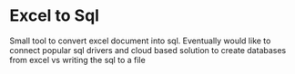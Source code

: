 # Excel to Sql

Small tool to convert excel document into sql. Eventually would like to connect popular sql drivers and cloud based solution to create databases from excel vs writing the sql to a file

